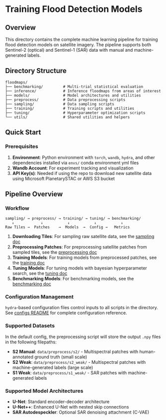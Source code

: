 # Training Flood Detection Models

## Overview

This directory contains the complete machine learning pipeline for training flood detection models on satellite imagery. The pipeline supports both Sentinel-2 (optical) and Sentinel-1 (SAR) data with manual and machine-generated labels.

## Directory Structure
```
floodmaps/
├── benchmarking/         # Multi-trial statistical evaluation
├── inference/            # Inference floodmaps from areas of interest
├── models/               # Model architectures and utilities
├── preprocess/           # Data preprocessing scripts
├── sampling/             # Data sampling scripts
├── training/             # Training scripts and utilities
├── tuning/               # Hyperparameter optimization scripts
└── utils/                # Shared utilities and helpers
```

## Quick Start

### Prerequisites
1. **Environment**: Python environment with `torch`, `wandb`, `hydra`, and other dependencies installed via `envs/` conda environment yml files
2. **Wandb Account**: For experiment tracking and visualization
3. **API Key(s)**: Needed if using the repo to download new satellite data using Microsoft PlanetarySTAC or AWS S3 bucket

## Pipeline Overview

### Workflow
```
sampling/ → preprocess/ → training/ → tuning/ → benchmarking/
   ↓            ↓           ↓           ↓           ↓
Raw Tiles →  Patches    →  Models  →  Config →   Metrics
```

1. **Downloading Tiles**: For sampling raw satellite data, see the [sampling doc](sampling/README.md)
2. **Preprocessing Patches**: For preprocessing satellite patches from sampled tiles, see the [preprocessing doc](preprocess/README.md)
3. **Training Models**: For training models from preprocessed patches, see the [training doc](training/README.md)
4. **Tuning Models**: For tuning models with bayesian hyperparameter search, see the [tuning doc](tuning/README.md)
5. **Benchmarking Models**: For benchmarking models, see the [benchmarking doc](benchmarking/README.md) 

### Configuration Management

`hydra`-based configuration files control inputs to all scripts in the directory. See [configs README](../../configs/README.md) for complete configuration reference.

### Supported Datasets

In the default config, the preprocessing script will store the output `.npy` files in the following filepaths:
- **S2 Manual**: `data/preprocess/s2/` - Multispectral patches with human-annotated ground truth (small scale)
- **S2 Weak**: `data/preprocess/s2_weak/` - Multispectral patches with machine-generated labels (large scale)  
- **S1 Weak**: `data/preprocess/s1_weak/` - SAR patches with machine-generated labels

### Supported Model Architectures
- **U-Net**: Standard encoder-decoder architecture
- **U-Net++**: Enhanced U-Net with nested skip connections
- **SAR Autodespeckler**: Optional SAR denoising attachment (C-VAE)